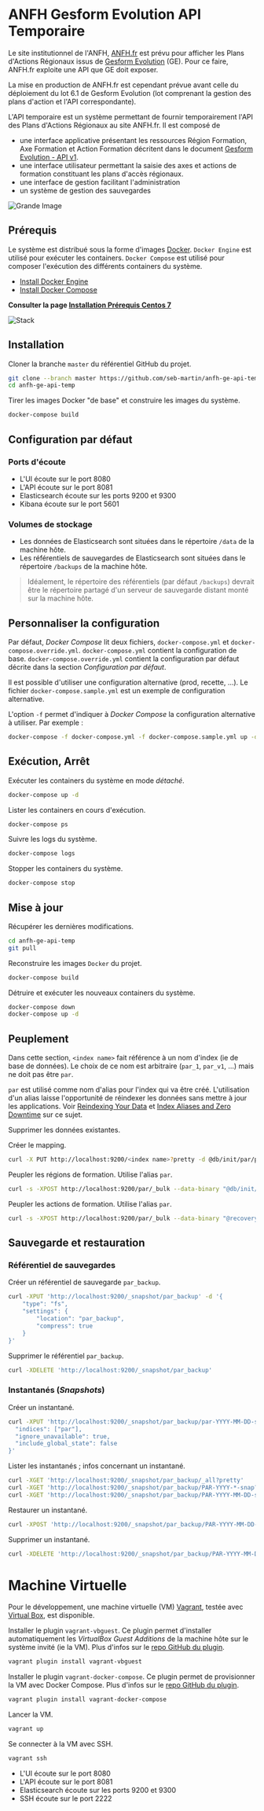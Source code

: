 
# ANFH Gesform Evolution API Temporaire

Le site institutionnel de l'ANFH, [ANFH.fr](http://www.anfh.fr) est prévu pour afficher les Plans d'Actions Régionaux issus de [Gesform Evolution](http://gesform.anfh.fr) (GE).
Pour ce faire, ANFH.fr exploite une API que GE doit exposer.

La mise en production de ANFH.fr est cependant prévue avant celle du déploiement du lot 6.1 de Gesform Evolution (lot comprenant la gestion des plans d'action et l'API correspondante).

L'API temporaire est un système permettant de fournir temporairement l'API des Plans d'Actions Régionaux au site ANFH.fr.
Il est composé de

- une interface applicative présentant les ressources Région Formation, Axe Formation et Action Formation décritent dans le document [Gesform Evolution - API v1](https://docs.google.com/document/d/1mGhBQKpE_jTKBTFomEtEWp3L7fZFS5dYFgcQWklF6lk/edit?usp=sharing).
- une interface utilisateur permettant la saisie des axes et actions de formation constituant les plans d'accès régionaux.
- une interface de gestion facilitant l'administration
- un système de gestion des sauvegardes

![Grande Image](https://docs.google.com/drawings/d/1onNFcb48k0se2HZ8gixBZAmRFtIPicQ6yFP3nTkTjHA/pub?w=960&h=720)

## Prérequis

Le système est distribué sous la forme d'images [Docker](https://www.docker.com/).
`Docker Engine` est utilisé pour exécuter les containers.
`Docker Compose` est utilisé pour composer l'exécution des différents containers du système.

- [Install Docker Engine](https://docs.docker.com/engine/installation/)
- [Install Docker Compose](https://docs.docker.com/compose/install/)

**Consulter la page [Installation Prérequis Centos 7](https://github.com/seb-martin/anfh-ge-api-temp/wiki/Installation-Pr%C3%A9requis-Centos-7)**

![Stack](https://docs.google.com/drawings/d/1xRADlH5Yt5OSGaYKf5wEVhjSMrGvlMHQJ8lbqzwaMYE/pub?w=960&h=720)

## Installation

Cloner la branche `master` du référentiel GitHub du projet.

```sh
git clone --branch master https://github.com/seb-martin/anfh-ge-api-temp.git
cd anfh-ge-api-temp
```

Tirer les images Docker "de base" et construire les images du système.

```sh
docker-compose build
```

## Configuration par défaut

### Ports d'écoute

- L'UI écoute sur le port 8080
- L'API écoute sur le port 8081
- Elasticsearch écoute sur les ports 9200 et 9300
- Kibana écoute sur le port 5601

### Volumes de stockage

- Les données de Elasticsearch sont situées dans le répertoire `/data` de la machine hôte.
- Les référentiels de sauvegardes de Elasticsearch sont situées dans le répertoire `/backups` de la machine hôte.

> Idéalement, le répertoire des référentiels (par défaut `/backups`) devrait être le répertoire partagé
d'un serveur de sauvegarde distant monté sur la machine hôte.


## Personnaliser la configuration

Par défaut, *Docker Compose* lit deux fichiers, `docker-compose.yml` et `docker-compose.override.yml`.
`docker-compose.yml` contient la configuration de base.
`docker-compose.override.yml` contient la configuration par défaut décrite dans la section *Configuration par défaut*.

Il est possible d'utiliser une configuration alternative (prod, recette, ...).
Le fichier `docker-compose.sample.yml` est un exemple de configuration alternative.

L'option `-f` permet d'indiquer à *Docker Compose* la configuration alternative à utiliser.
Par exemple :

```sh
docker-compose -f docker-compose.yml -f docker-compose.sample.yml up -d
```

## Exécution, Arrêt

Exécuter les containers du système en mode *détaché*.

```sh
docker-compose up -d
```

Lister les containers en cours d'exécution.

```sh
docker-compose ps
```

Suivre les logs du système.

```sh
docker-compose logs
```

Stopper les containers du système.

```sh
docker-compose stop
```


## Mise à jour

Récupérer les dernières modifications.

```sh
cd anfh-ge-api-temp
git pull
```

Reconstruire les images `Docker` du projet.

```sh
docker-compose build
```

Détruire et exécuter les nouveaux containers du système.

```sh
docker-compose down
docker-compose up -d
```

## Peuplement

Dans cette section, `<index name>` fait référence à un nom d'index (ie de base de données).
Le choix de ce nom est arbitraire (`par_1`, `par_v1`, ...) mais ne doit pas être `par`.

`par` est utilisé comme nom d'alias pour l'index qui va être créé.
L'utilisation d'un alias laisse l'opportunité de réindexer les données
sans mettre à jour les applications.
Voir [Reindexing Your Data](https://www.elastic.co/guide/en/elasticsearch/guide/current/reindex.html)
et [Index Aliases and Zero Downtime](https://www.elastic.co/guide/en/elasticsearch/guide/current/index-aliases.html) sur ce sujet.

Supprimer les données existantes.

Créer le mapping.

```sh
curl -X PUT http://localhost:9200/<index name>?pretty -d @db/init/par/par-mappings.json
```

Peupler les régions de formation. Utilise l'alias `par`.

```sh
curl -s -XPOST http://localhost:9200/par/_bulk --data-binary "@db/init/par/regions.json"
```

Peupler les actions de formation. Utilise l'alias `par`.

```sh
curl -s -XPOST http://localhost:9200/par/_bulk --data-binary "@recovery/es-bulk/actions.json"
```

## Sauvegarde et restauration

### Référentiel de sauvegardes


Créer un référentiel de sauvegarde `par_backup`.

```sh
curl -XPUT 'http://localhost:9200/_snapshot/par_backup' -d '{
    "type": "fs",
    "settings": {
        "location": "par_backup",
        "compress": true
    }
}'
```

Supprimer le référentiel `par_backup`.

```sh
curl -XDELETE 'http://localhost:9200/_snapshot/par_backup'
```


### Instantanés (*Snapshots*)

Créer un instantané.

```sh
curl -XPUT 'http://localhost:9200/_snapshot/par_backup/par-YYYY-MM-DD-snap?pretty&wait_for_completion=true' -d '{
  "indices": ["par"],
  "ignore_unavailable": true,
  "include_global_state": false
}'
```

Lister les instantanés ; infos concernant un instantané.

```sh
curl -XGET 'http://localhost:9200/_snapshot/par_backup/_all?pretty'
curl -XGET 'http://localhost:9200/_snapshot/par_backup/PAR-YYYY-*-snap?pretty'
curl -XGET 'http://localhost:9200/_snapshot/par_backup/PAR-YYYY-MM-DD-snap?pretty'
```

Restaurer un instantané.

```sh
curl -XPOST 'http://localhost:9200/_snapshot/par_backup/PAR-YYYY-MM-DD-snap/_restore?pretty'
```

Supprimer un instantané.

```sh
curl -XDELETE 'http://localhost:9200/_snapshot/par_backup/PAR-YYYY-MM-DD-snap?pretty'
```


# Machine Virtuelle

Pour le développement, une machine virtuelle (VM) [Vagrant](https://www.vagrantup.com/), testée avec [Virtual Box](https://www.virtualbox.org/), est disponible.



Installer le plugin `vagrant-vbguest`.
Ce plugin permet d'installer automatiquement les *VirtualBox Guest Additions* de la machine hôte sur le système invité (ie la VM).
Plus d'infos sur le [repo GitHub du plugin](https://github.com/dotless-de/vagrant-vbguest).

```sh
vagrant plugin install vagrant-vbguest
```


Installer le plugin `vagrant-docker-compose`.
Ce plugin permet de provisionner la VM avec Docker Compose.
Plus d'infos sur le [repo GitHub du plugin](https://github.com/leighmcculloch/vagrant-docker-compose).

```sh
vagrant plugin install vagrant-docker-compose
```

Lancer la VM.

```sh
vagrant up
```

Se connecter à la VM avec SSH.

```sh
vagrant ssh
```

- L'UI écoute sur le port 8080
- L'API écoute sur le port 8081
- Elasticsearch écoute sur les ports 9200 et 9300
- SSH écoute sur le port 2222
